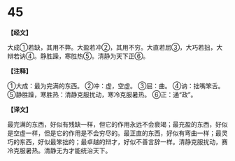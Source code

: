 # 45

**【经文】**

大成①若缺，其用不弊。大盈若冲②，其用不穷。大直若屈③，大巧若拙，大辩若讷④。静胜躁，寒胜热⑤。清静为天下正⑥。

**【注释】**

①大成：最为完满的东西。
②冲：虚，空虚。
③屈：曲。
④讷：拙嘴笨舌。
⑤静胜躁，寒胜热：清静克服扰动，寒冷克服暑热。
⑥正：通“政”。

**【译文】**

最完满的东西，好似有残缺一样，但它的作用永远不会衰竭；最充盈的东西，好似是空虚一样，但是它的作用是不会穷尽的。最正直的东西，好似有弯曲一样；最灵巧的东西，好似最笨拙的；最卓越的辩才，好似不善言辞一样。清静克服扰动，赛冷克服暑热。清静无为才能统治天下。
